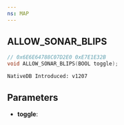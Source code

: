 ```yaml
---
ns: MAP
---
```

## ALLOW_SONAR_BLIPS

```c
// 0x6E6E64788C07D2E0 0xE7E1E32B
void ALLOW_SONAR_BLIPS(BOOL toggle);
```

```
NativeDB Introduced: v1207
```

## Parameters
* **toggle**:
